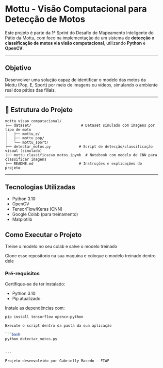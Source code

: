 # Mottu - Visão Computacional para Detecção de Motos

Este projeto é parte da 1ª Sprint do Desafio de Mapeamento Inteligente do Pátio da Mottu, com foco na implementação de um sistema de **detecção e classificação de motos via visão computacional**, utilizando **Python** e **OpenCV**.

---

## Objetivo

Desenvolver uma solução capaz de identificar o modelo das motos da Mottu (Pop, E, Sport) por meio de imagens ou vídeos, simulando o ambiente real dos pátios das filiais.

---

## 📁 Estrutura do Projeto

```
mottu_visao_computacional/
├── dataset/                       # Dataset simulado com imagens por tipo de moto
│   ├── mottu_e/
│   ├── mottu_pop/
│   └── mottu_sport/
├── detectar_motos.py             # Script de detecção/classificação visual (simulado)
├── mottu_classificacao_motos.ipynb  # Notebook com modelo de CNN para classificar imagens
├── README.md                     # Instruções e explicações do projeto
```

---

## Tecnologias Utilizadas

- Python 3.10
- OpenCV
- TensorFlow/Keras (CNN)
- Google Colab (para treinamento)
- Matplotlib

## Como Executar o Projeto

Treine o modelo no seu colab e salve o modelo treinado

Clone esse repositorio na sua maquina e coloque o modelo treinado dentro dele 

### Pré-requisitos

Certifique-se de ter instalado:

- Python 3.10
- Pip atualizado

Instale as dependências com:

```bash
pip install tensorflow opencv-python

Execute o script dentro da pasta da sua aplicação

```bash
python detectar_motos.py


---

Projeto desenvolvido por Gabrielly Macedo — FIAP

